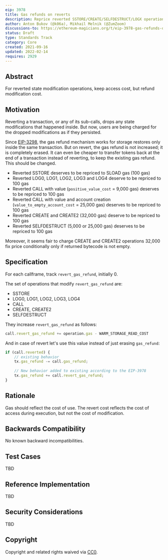 ```yaml
---
eip: 3978
title: Gas refunds on reverts
description: Reprice reverted SSTORE/CREATE/SELFDESTRUCT/LOGX operations gas via gas refund mechanism
author: Anton Bukov (@k06a), Mikhail Melnik (@ZumZoom)
discussions-to: https://ethereum-magicians.org/t/eip-3978-gas-refunds-on-reverts/7071/
status: Draft
type: Standards Track
category: Core
created: 2021-09-16
updated: 2022-02-14
requires: 2929
---
```


## Abstract

For reverted state modification operations, keep access cost, but refund modification cost.

## Motivation

Reverting a transaction, or any of its sub-calls, drops any state modifications that happened inside.
But now, users are being charged for the dropped modifications as if they persisted.

Since [EIP-3298](./eip-3298.md), the gas refund mechanism works for storage restores only inside the same transaction. But on revert, the gas refund is not increased; it is completely erased.
It can even be cheaper to transfer tokens back at the end of a transaction instead of reverting, to keep the existing gas refund.
This should be changed.

- Reverted SSTORE deserves to be repriced to SLOAD gas (100 gas)
- Reverted LOG0, LOG1, LOG2, LOG3 and LOG4 deserve to be repriced to 100 gas
- Reverted CALL with value (`positive_value_cost` = 9,000 gas) deserves to be repriced to 100 gas
- Reverted CALL with value and account creation (`value_to_empty_account_cost` = 25,000 gas) deserves to be repriced to 100 gas
- Reverted CREATE and CREATE2 (32,000 gas) deserve to be repriced to 100 gas
- Reverted SELFDESTRUCT (5,000 or 25,000 gas) deserves to be repriced to 100 gas

Moreover, it seems fair to charge CREATE and CREATE2 operations 32,000 fix price conditionally only if returned bytecode is not empty.


## Specification
For each callframe, track `revert_gas_refund`, initially 0.

The set of operations that modify `revert_gas_refund` are:
- SSTORE
- LOG0, LOG1, LOG2, LOG3, LOG4
- CALL
- CREATE, CREATE2
- SELFDESTRUCT

They increase `revert_gas_refund` as follows:
```javascript
call.revert_gas_refund += operation.gas - WARM_STORAGE_READ_COST
```

And in case of revert let's use this value instead of just erasing `gas_refund`:
```javascript
if (call.reverted) {
    // existing behavior
    tx.gas_refund -= call.gas_refund;
    
    // New behavior added to existing according to the EIP-3978
    tx.gas_refund += call.revert_gas_refund;
}
```

## Rationale

Gas should reflect the cost of use.
The revert cost reflects the cost of access during execution, but not the cost of modification.

## Backwards Compatibility

No known backward incompatibilities.

## Test Cases

TBD

## Reference Implementation

TBD

## Security Considerations

TBD

## Copyright
Copyright and related rights waived via [CC0](https://creativecommons.org/publicdomain/zero/1.0/).

